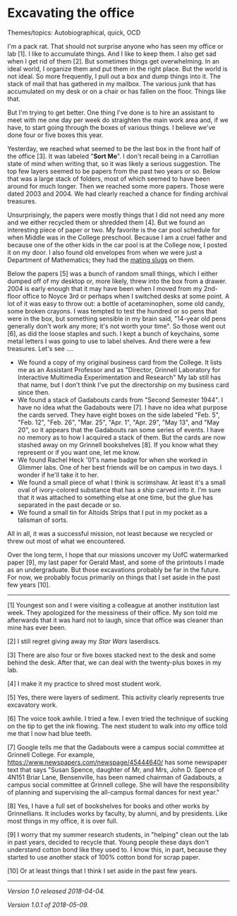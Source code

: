 Excavating the office
=====================

Themes/topics: Autobiographical, quick, OCD

I'm a pack rat.  That should not surprise anyone who has seen my office
or lab [1].  I like to accumulate things.  And I like to keep them.
I also get sad when I get rid of them [2].  But sometimes things get
overwhelming.  In an ideal world, I organize them and put them in the
right place.  But the world is not ideal.  So more frequently, I pull
out a box and dump things into it.  The stack of mail that has gathered
in my mailbox.  The various junk that has accumulated on my desk or on
a chair or has fallen on the floor.  Things like that.

But I'm trying to get better.  One thing I've done is to hire an
assistant to meet with me one day per week do straighten the main
work area and, if we have, to start going through the boxes of various
things.  I believe we've done four or five boxes this year.

Yesterday, we reached what seemed to be the last box in the front half
of the office [3].  It was labeled "**Sort Me**".  I don't recall being
in a Carrollian state of mind when writing that, so it was likely a
serious suggestion.  The top few layers seemed to be papers from the
past two years or so.  Below that was a large stack of folders, most
of which seemed to have been around for much longer.  Then we reached
some more papers.  Those were dated 2003 and 2004.  We had clearly 
reached a chance for finding archival treasures.

Unsurprisingly, the papers were mostly things that I did not need any
more and we either recycled them or shredded them [4].  But we found
an interesting piece of paper or two.  My favorite is the car pool
schedule for when Middle was in the College preschool.  Because I am
a cruel father and because one of the other kids in the car pool is
at the College now, I posted it on my door.  I also found old envelopes
from when we were just a Department of Mathematics; they had the [mating
slugs](mating-slugs) on them.

Below the papers [5] was a bunch of random small things, which I either
dumped off of my desktop or, more likely, threw into the box from a
drawer.  2004 is early enough that it may have been when I moved from
my 2nd-floor office to Noyce 3rd or perhaps when I switched desks at
some point.  A lot of it was easy to throw out: a bottle of acetaminophen,
some old candy, some broken crayons.  I was tempted to test the hundred
or so pens that were in the box, but something sensible in my brain said,
"14-year old pens generally don't work any more; it's not worth your
time".  So those went out [6], as did the loose staples and such.  I kept
a bunch of keychains, some metal letters I was going to use to label
shelves.  And there were a few treasures.  Let's see ....

* We found a copy of my original business card from the College.  It
  lists me as an Assistant Professor and as "Director, Grinnell
  Laboratory for Interactive Multimedia Experimentation and Research"
  My lab still has that name, but I don't think I've put the directorship
  on my business card since then.
* We found a stack of Gadabouts cards from "Second Semester 1944".  I 
  have no idea what the Gadabouts were [7].  I have no idea what purpose the
  cards served.  They have eight boxes on the side labeled "Feb. 5",
  "Feb. 12", "Feb. 26", "Mar. 25", "Apr. 1", "Apr. 29", "May 13", and
  "May 20", so it appears that the Gadabouts ran some series of events.
  I have no memory as to how I acquired a stack of them.  But the cards
  are now stashed away on my Grinnell bookshelves [8].  If you know what
  they represent or if you want one, let me know.
* We found Rachel Heck '01's name badge for when she worked in Glimmer
  labs.  One of her best friends will be on campus in two days.  I wonder
  if he'll take it to her.
* We found a small piece of what I think is scrimshaw.  At least it's a
  small oval of ivory-colored substance that has a ship carved into it.
  I'm sure that it was attached to something else at one time, but the
  glue has separated in the past decade or so.
* We found a small tin for Altoids Strips that I put in my pocket as a
  talisman of sorts.

All in all, it was a successful mission, not least because we recycled
or threw out most of what we encountered.

Over the long term, I hope that our missions uncover my UofC watermarked
paper [9], my last paper for Gerald Mast, and some of the printouts I
made as an undergraduate.  But those excavations probably be far in the 
future.  For now, we probably focus primarily on things that I set aside
in the past few years [10].

---

[1] Youngest son and I were visiting a colleague at another institution
last week.  They apologized for the messiness of their office.  My son
told me afterwards that it was hard not to laugh, since that office was
cleaner than mine has ever been.

[2] I still regret giving away my _Star Wars_ laserdiscs.

[3] There are also four or five boxes stacked next to the desk and some
behind the desk.  After that, we can deal with the twenty-plus boxes
in my lab.

[4] I make it my practice to shred most student work.

[5] Yes, there were layers of sediment.  This activity clearly
represents true excavatory work.

[6] The voice took awhile.  I tried a few.  I even tried the technique
of sucking on the tip to get the ink flowing.  The next student to walk
into my office told me that I now had blue teeth.

[7] Google tells me that the Gadabouts were a campus
social committee at Grinnell College.  For example,
<https://www.newspapers.com/newspage/45444640/> has some newspaper text
that says "Susan Spence, daughter of Mr, and Mrs, John D. Spence of 4N151
Briar Lane, Bensenville, has been named chairman of Gadabouts, a campus
social committee at Grinnell college. She will have the responsibility
of planning and supervising the all-campus formal dances for next year."

[8] Yes, I have a full set of bookshelves for books and other works
by Grinnellians.  It includes works by faculty, by alumni, and by 
presidents.  Like most things in my office, it is over full.

[9] I worry that my summer research students, in "helping" clean out the
lab in past years, decided to recycle that.  Young people these days don't
understand cotton bond like they used to.  I know this, in part, because
they started to use another stack of 100% cotton bond for scrap paper.

[10] Or at least things that I think I set aside in the past few years.

---

*Version 1.0 released 2018-04-04.*

*Version 1.0.1 of 2018-05-09.*
